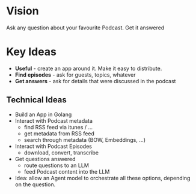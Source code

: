 # Vision
Ask any question about your favourite Podcast. Get it answered

# Key Ideas
- **Useful** - create an app around it. Make it easy to distribute.
- **Find episodes** - ask for guests, topics, whatever
- **Get answers** - ask for details that were discussed in the podcast
## Technical Ideas
- Build an App in Golang
- Interact with Podcast metadata
	- find RSS feed via itunes / ...
	- get metadata from RSS feed
	- search through metadata (BOW, Embeddings, ...)
- Interact with Podcast Episodes
	- download, convert, transcribe
- Get questions answered
	- route questions to an LLM
	- feed Podcast content into the LLM
- Idea: allow an Agent model to orchestrate all these options, depending on the question.